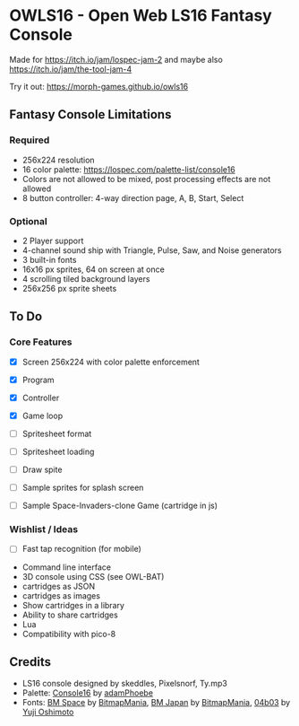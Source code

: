 # OWLS16 - Open Web LS16 Fantasy Console

Made for https://itch.io/jam/lospec-jam-2 and maybe also https://itch.io/jam/the-tool-jam-4

Try it out: https://morph-games.github.io/owls16

## Fantasy Console Limitations

### Required

- 256x224 resolution
- 16 color palette: https://lospec.com/palette-list/console16
- Colors are not allowed to be mixed, post processing effects are not allowed
- 8 button controller: 4-way direction page, A, B, Start, Select

### Optional

- 2 Player support
- 4-channel sound ship with Triangle, Pulse, Saw, and Noise generators
- 3 built-in fonts
- 16x16 px sprites, 64 on screen at once
- 4 scrolling tiled background layers
- 256x256 px sprite sheets

## To Do
### Core Features

- [X] Screen 256x224 with color palette enforcement
- [x] Program
- [x] Controller
- [x] Game loop
- [ ] Spritesheet format
- [ ] Spritesheet loading
- [ ] Draw spite
- [ ] Sample sprites for splash screen
- [ ] Sample Space-Invaders-clone Game (cartridge in js)


### Wishlist / Ideas

- [ ] Fast tap recognition (for mobile)
- Command line interface
- 3D console using CSS (see OWL-BAT)
- cartridges as JSON
- cartridges as images
- Show cartridges in a library
- Ability to share cartridges
- Lua
- Compatibility with pico-8

## Credits

- LS16 console designed by skeddles, Pixelsnorf, Ty.mp3
- Palette: [Console16](https://lospec.com/palette-list/console16) by [adamPhoebe](https://lospec.com/adamphoebe)
- Fonts: [BM Space](https://www.dafont.com/bm-space.font) by [BitmapMania](https://www.dafont.com/bitmapmania.d283), [BM Japan](https://www.dafont.com/bm-japan.font) by [BitmapMania](https://www.dafont.com/bitmapmania.d283), [04b03](http://04.jp.org/) by [Yuji Oshimoto](http://04.jp.org/)
